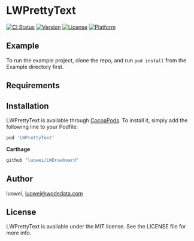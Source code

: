 # LWPrettyText

[![CI Status](https://img.shields.io/travis/luowei/LWPrettyText.svg?style=flat)](https://travis-ci.org/luowei/LWPrettyText)
[![Version](https://img.shields.io/cocoapods/v/LWPrettyText.svg?style=flat)](https://cocoapods.org/pods/LWPrettyText)
[![License](https://img.shields.io/cocoapods/l/LWPrettyText.svg?style=flat)](https://cocoapods.org/pods/LWPrettyText)
[![Platform](https://img.shields.io/cocoapods/p/LWPrettyText.svg?style=flat)](https://cocoapods.org/pods/LWPrettyText)

## Example

To run the example project, clone the repo, and run `pod install` from the Example directory first.

## Requirements

## Installation

LWPrettyText is available through [CocoaPods](https://cocoapods.org). To install
it, simply add the following line to your Podfile:

```ruby
pod 'LWPrettyText'
```

**Carthage**
```ruby
github "luowei/LWDrawboard"
```


## Author

luowei, luowei@wodedata.com

## License

LWPrettyText is available under the MIT license. See the LICENSE file for more info.
